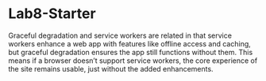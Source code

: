 # Lab8-Starter

Graceful degradation and service workers are related in that service workers enhance a web app with features like offline access and caching, but graceful degradation ensures the app still functions without them. This means if a browser doesn’t support service workers, the core experience of the site remains usable, just without the added enhancements.